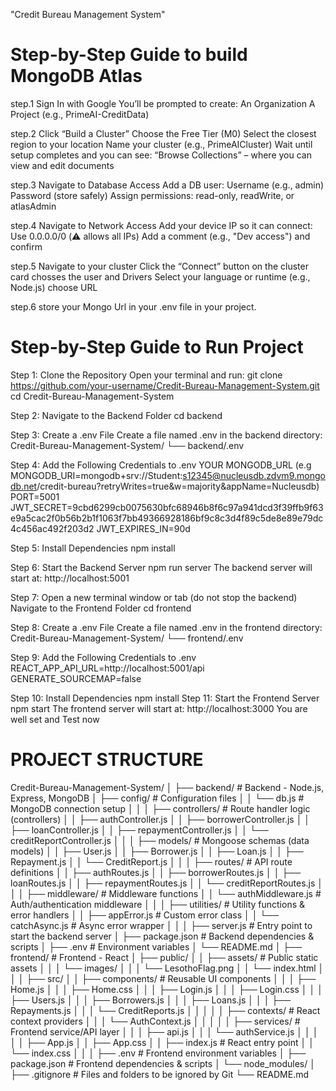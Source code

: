 "Credit Bureau Management System" 
# Step-by-Step Guide to build MongoDB Atlas
 step.1  Sign In with Google
        You’ll be prompted to create:
        An Organization
        A Project (e.g., PrimeAI-CreditData)

step.2 Click “Build a Cluster”
       Choose the Free Tier (M0)
       Select the closest region to your location
       Name your cluster (e.g., PrimeAICluster)
       Wait until setup completes and you can see: “Browse Collections” – where you can view and edit documents

step.3 Navigate to Database Access
       Add a DB user: Username (e.g., admin)
       Password (store safely)
       Assign permissions: read-only, readWrite, or atlasAdmin

step.4 Navigate to Network Access
       Add your device IP so it can connect: Use 0.0.0.0/0 (⚠️ allows all IPs)
       Add a comment (e.g., "Dev access") and confirm

step.5 Navigate to your cluster
       Click the “Connect” button on the cluster card
       chosses the user and Drivers
       Select your language or runtime (e.g., Node.js)
       choose URL

step.6 store your Mongo Url in your .env file in your project.

# Step-by-Step Guide to Run Project
Step 1: Clone the Repository
        Open your terminal and run:
        git clone https://github.com/your-username/Credit-Bureau-Management-System.git
        cd Credit-Bureau-Management-System

Step 2: Navigate to the Backend Folder
        cd backend

Step 3: Create a .env File
        Create a file named .env in the backend directory:
        Credit-Bureau-Management-System/
        └── backend/.env

Step 4: Add the Following Credentials to .env
        YOUR MONGODB_URL (e.g MONGODB_URI=mongodb+srv://Student:s12345@nucleusdb.zdvm9.mongodb.net/credit-bureau?retryWrites=true&w=majority&appName=Nucleusdb)
        PORT=5001
        JWT_SECRET=9cbd6299cb0075630bfc68946b8f6c97a941dcd3f39ffb9f63e9a5cac2f0b56b2b1f1063f7bb49366928186bf9c8c3d4f89c5de8e89e79dc4c456ac492f203d2
        JWT_EXPIRES_IN=90d

Step 5: Install Dependencies
        npm install

Step 6: Start the Backend Server
        npm run server
        The backend server will start at: http://localhost:5001

Step 7: Open a new terminal window or tab (do not stop the backend)
        Navigate to the Frontend Folder
        cd frontend

Step 8: Create a .env File
        Create a file named .env in the frontend directory:
        Credit-Bureau-Management-System/
        └── frontend/.env

Step 9: Add the Following Credentials to .env
        REACT_APP_API_URL=http://localhost:5001/api
        GENERATE_SOURCEMAP=false

Step 10: Install Dependencies
         npm install
Step 11: Start the Frontend Server
         npm start
         The frontend server will start at: http://localhost:3000
         You are well set and Test now


# PROJECT STRUCTURE
Credit-Bureau-Management-System/
│
├── backend/                                   # Backend - Node.js, Express, MongoDB
│   ├── config/                                # Configuration files
│   │   └── db.js                              # MongoDB connection setup
│   │
│   ├── controllers/                           # Route handler logic (controllers)
│   │   ├── authController.js
│   │   ├── borrowerController.js
│   │   ├── loanController.js
│   │   ├── repaymentController.js
│   │   └── creditReportController.js
│   │
│   ├── models/                                # Mongoose schemas (data models)
│   │   ├── User.js
│   │   ├── Borrower.js
│   │   ├── Loan.js
│   │   ├── Repayment.js
│   │   └── CreditReport.js
│   │
│   ├── routes/                                # API route definitions
│   │   ├── authRoutes.js
│   │   ├── borrowerRoutes.js
│   │   ├── loanRoutes.js
│   │   ├── repaymentRoutes.js
│   │   └── creditReportRoutes.js
│   │
│   ├── middleware/                            # Middleware functions
│   │   └── authMiddleware.js                  # Auth/authentication middleware
│   │
│   ├── utilities/                             # Utility functions & error handlers
│   │   ├── appError.js                        # Custom error class
│   │   └── catchAsync.js                      # Async error wrapper
│   │
│   ├── server.js                              # Entry point to start the backend server
│   ├── package.json                           # Backend dependencies & scripts
│   ├── .env                                   # Environment variables
│   └── README.md
│
├── frontend/                                  # Frontend - React
│   ├── public/
│   │   ├── assets/                            # Public static assets
│   │   │   └── images/
│   │   │       └── LesothoFlag.png
│   │   └── index.html
│   │
│   ├── src/
│   │   ├── components/                        # Reusable UI components
│   │   │   ├── Home.js
│   │   │   ├── Home.css
│   │   │   ├── Login.js
│   │   │   ├── Login.css
│   │   │   ├── Users.js
│   │   │   ├── Borrowers.js
│   │   │   ├── Loans.js
│   │   │   ├── Repayments.js
│   │   │   └── CreditReports.js
│   │   │
│   │   ├── contexts/                          # React context providers
│   │   │   └── AuthContext.js
│   │   │
│   │   ├── services/                          # Frontend service/API layer
│   │   │   ├── api.js
│   │   │   └── authService.js
│   │   │
│   │   ├── App.js
│   │   ├── App.css
│   │   ├── index.js                           # React entry point
│   │   └── index.css
│   │
│   ├── .env                                   # Frontend environment variables
│   ├── package.json                           # Frontend dependencies & scripts
│   └── node_modules/
│
├── .gitignore                                 # Files and folders to be ignored by Git
└── README.md
